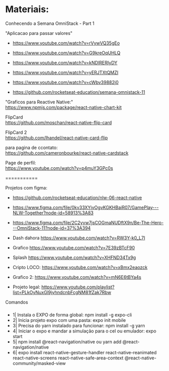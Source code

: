 # Materiais:

Conhecendo a Semana OmniStack - Part 1

"Aplicacao para passar valores"<br>

- https://www.youtube.com/watch?v=rVywVQ35gEo

- https://www.youtube.com/watch?v=G9kreOqUHLQ

- https://www.youtube.com/watch?v=kNDlRERIyDY

- https://www.youtube.com/watch?v=yERJTXtQMZI

- https://www.youtube.com/watch?v=cWbv39882j0

- https://github.com/rocketseat-education/semana-omnistack-11

"Graficos para Reactive Native:"<br>
https://www.npmjs.com/package/react-native-chart-kit

FlipCard<br>
https://github.com/moschan/react-native-flip-card

FlipCard 2<br>
https://github.com/lhandel/react-native-card-flip

para pagina de ccontato:<br>
https://github.com/cameronbourke/react-native-cardstack

Page de perfil:<br>
https://www.youtube.com/watch?v=p4muY3GPc0s

===========

Projetos com figma:

- https://github.com/rocketseat-education/nlw-06-react-native
- https://www.figma.com/file/0kv33XYjvOgvKGKHBaiR07/GamePlay---NLW-Together?node-id=58913%3A83
- https://www.figma.com/file/2C2yvw7jsCOGmaNUDftX9n/Be-The-Hero---OmniStack-11?node-id=37%3A394

- Dash dahora
  https://www.youtube.com/watch?v=RW3Y-k0_L7I

- Grafico
  https://www.youtube.com/watch?v=7E39zBTcF90

- Splash
  https://www.youtube.com/watch?v=XHFND34Tx9g

- Cripto LOCO:
  https://www.youtube.com/watch?v=xBmx2eaozck

- Grafico 2:
  https://www.youtube.com/watch?v=mN6E6tBYa4s

- Projeto legal:
  https://www.youtube.com/playlist?list=PLkOyNuxGl9jyhndcnbFcgNM81fZak7Rbw

Comandos

#####

- 1| Instala o EXPO de forma global: npm install -g expo-cli
- 2| Inicia projeto expo com uma pasta: expo init mobile
- 3| Precisa do yarn instalado para funcionar: npm install -g yarn
- 4| Iniciar o expo e mandar a simulação para o cel ou emulador: expo start
- 5| npm install @react-navigation/native ou yarn add @react-navigation/native
- 6| expo install react-native-gesture-handler react-native-reanimated react-native-screens react-native-safe-area-context @react-native-community/masked-view
